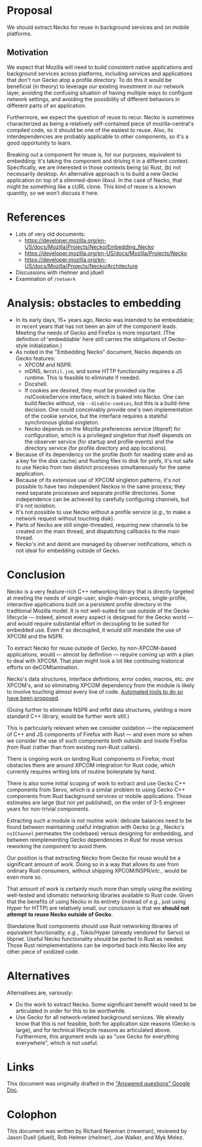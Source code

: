 # Proposal

We should extract Necko for reuse in background services and on mobile platforms.

## Motivation

We expect that Mozilla will need to build consistent native applications and background services across platforms, including services and applications that don't run Gecko atop a profile directory. To do this it would be beneficial (in theory) to leverage our existing investment in our network layer, avoiding the confusing situation of having multiple ways to configure network settings, and avoiding the possibility of different behaviors in different parts of an application.

Furthermore, we expect the question of reuse to recur. Necko is sometimes characterized as being a relatively self-contained piece of mozilla-central's compiled code, so it should be one of the easiest to reuse. Also, its interdependencies are probably applicable to other components, so it's a good opportunity to learn.

Breaking out a component for reuse is, for our purposes, equivalent to embedding: it's taking the component and driving it in a different context. Specifically, we are interested in those contexts being (a) Rust, (b) not necessarily desktop. An alternative approach is to build a new Gecko application on top of a slimmed-down libxul. In the case of Necko, that might be something like a cURL clone. This kind of reuse is a known quantity, so we won't discuss it here.

# References

* Lots of very old documents:
  * <https://developer.mozilla.org/en-US/docs/Mozilla/Projects/Necko/Embedding_Necko>
  * <https://developer.mozilla.org/en-US/docs/Mozilla/Projects/Necko>
  * <https://developer.mozilla.org/en-US/docs/Mozilla/Projects/Necko/Architecture> 
* Discussions with rhelmer and jduell
* Examination of `/netwerk`

# Analysis: obstacles to embedding

* In its early days, 15+ years ago, Necko was intended to be embeddable; in recent years that has not been an aim of the component leads. Meeting the needs of Gecko and Firefox is more important. (The definition of 'embeddable' here still carries the obligations of Gecko-style initialization.)
* As noted in the "Embedding Necko" document, Necko depends on Gecko features:
  - XPCOM and NSPR.
  - mDNS, `NetUtil.jsm`, and some HTTP functionality requires a JS runtime. This is feasible to eliminate if needed.
  - Docshell.
  - If cookies are desired, they must be provided via the nsICookieService interface, which is baked into Necko. One can build Necko without, via `--disable-cookies`, but this is a build-time decision. One could conceivably provide one's own implementation of the cookie service, but the interface requires a stateful synchronous global singleton.
  - Necko depends on the Mozilla preferences service (libpref) for configuration, which is a privileged singleton that itself depends on the observer service (for startup and profile events) and the directory service (for profile directory and app locations).
* Because of its dependency on the profile (both for reading state and as a key for the disk cache) and flushing files to disk for prefs, it's not safe to use Necko from two distinct processes simultaneously for the same application.
* Because of its extensive use of XPCOM singleton patterns, it's not possible to have two independent Neckos in the same process; they need separate processes and separate profile directories. Some independence can be achieved by carefully configuring channels, but it's not isolation.
* It's not possible to use Necko without a profile service (*e.g.*, to make a network request without touching disk).
* Parts of Necko are still single-threaded, requiring new channels to be created on the main thread, and dispatching callbacks to the main thread.
* Necko's init and deinit are managed by observer notifications, which is not ideal for embedding outside of Gecko.

# Conclusion

Necko is a very feature-rich C++ networking library that is directly targeted at meeting the needs of single-user, single-main-process, single-profile, interactive applications built on a persistent profile directory in the traditional Mozilla model. It is not well-suited for use outside of the Gecko lifecycle — indeed, almost every aspect is designed for the Gecko world — and would require substantial effort in decoupling to be suited for embedded use. Even if so decoupled, it would still mandate the use of XPCOM and the NSPR.

To extract Necko for reuse outside of Gecko, by non-XPCOM-based applications, would — almost by definition — require coming up with a plan to deal with XPCOM. That plan might look a lot like continuing historical efforts on deCOMtamination.

Necko's data structures, interface definitions, error codes, macros, etc. *are* XPCOM's, and so eliminating XPCOM dependency from the module is likely to involve touching almost every line of code. [Automated tools to do so have been proposed](https://brendaneich.com/2006/10/mozilla-2/).

(Going further to eliminate NSPR and mfbt data structures, yielding a more standard C++ library, would be further work still.)

This is particularly relevant when we consider oxidation — the replacement of C++ and JS components of Firefox with Rust — and even more so when we consider the use of such components both outside and inside Firefox *from* Rust (rather than from existing non-Rust callers).

There is ongoing work on landing Rust components in Firefox; most obstacles there are around XPCOM integration for Rust code, which currently requires writing lots of routine boilerplate by hand.

There is also some initial scoping of work to extract and use Gecko C++ components from Servo, which is a similar problem to using Gecko C++ components from Rust background services or mobile applications. Those estimates are large (but not yet published), on the order of 3-5 engineer years for non-trivial components.

Extracting such a module is not routine work: delicate balances need to be found between maintaining useful integration with Gecko (*e.g.*, Necko's `nsIChannel` permeates the codebase) versus designing for embedding, and between reimplementing Gecko dependencies in Rust for reuse versus reworking the component to avoid them.

Our position is that extracting Necko from Gecko for reuse would be a significant amount of work. Doing so in a way that allows its use from ordinary Rust consumers, without shipping XPCOM/NSPR/*etc*., would be even more so.

That amount of work is certainly much more than simply using the existing well-tested and idiomatic networking libraries available to Rust code. Given that the benefits of using Necko in its entirety (instead of *e.g.*, just using Hyper for HTTP) are relatively small, our conclusion is that we **should not attempt to reuse Necko outside of Gecko**.

Standalone Rust components should use Rust networking libraries of equivalent functionality, *e.g.*, Tokio/Hyper (already vendored for Servo) or libpnet. Useful Necko functionality should be ported to Rust as needed. Those Rust reimplementations can be imported back into Necko like any other piece of oxidized code.

# Alternatives

Alternatives are, variously:

* Do the work to extract Necko. Some significant benefit would need to be articulated in order for this to be worthwhile.
* Use Gecko for all network-related background services. We already know that this is not feasible, both for application size reasons (Gecko is large), and for technical lifecycle reasons as articulated above. Furthermore, this argument ends up as "use Gecko for everything everywhere", which is not useful.

# Links

This document was originally drafted in the ["Answered questions" Google Doc](https://docs.google.com/document/d/1RIMbe0yJGNywFTf1n5ka35JpLtrkE3lHz8iip6jH_VE/edit#).

# Colophon

This document was written by Richard Newman (rnewman), reviewed by Jason Duell (jduell), Rob Helmer (rhelmer), Joe Walker, and Myk Melez.
